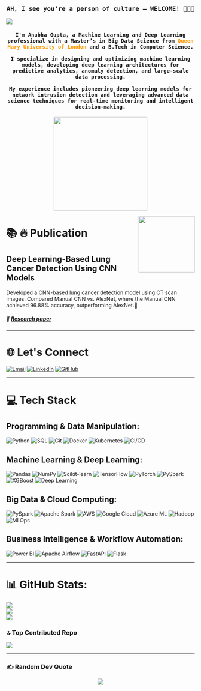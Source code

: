 <h3 align="center"> <samp>AH, I see you’re a person of culture — WELCOME! 🥸👩‍💻</font> </samp> </h3>

[![](https://visitcount.itsvg.in/api?id=AnubhaGupta-15&icon=6&color=11)](https://visitcount.itsvg.in)


  <h4 align="center">  <samp>  
    I'm <strong>Anubha Gupta</strong>, a <strong>Machine Learning and Deep Learning professional</strong> with a  
    <strong>Master’s in Big Data Science</strong> from  
    <span style="color:#ff9800;"><b>Queen Mary University of London</b></span> and a <strong>B.Tech in Computer Science</strong>.  
    <br><br>
    I specialize in <strong>designing and optimizing machine learning models</strong>, developing <strong>deep learning architectures</strong> for  
    <strong>predictive analytics</strong>, <strong>anomaly detection</strong>, and <strong>large-scale data processing</strong>.  
    <br><br>
    My experience includes pioneering <strong>deep learning models for network intrusion detection</strong> and leveraging  
    <strong>advanced data science techniques</strong> for <strong>real-time monitoring</strong> and <strong>intelligent decision-making</strong>.  
  </samp>  
</h4>



  <p align="center"> <img width="250" src="https://media1.giphy.com/media/v1.Y2lkPTc5MGI3NjExeWdxaTg3MGdiMGdhaHMyazI3em50eTA5YnZnMzBsN3NwcGlnOGt0bCZlcD12MV9pbnRlcm5hbF9naWZfYnlfaWQmY3Q9Zw/1Yiwq33DQ3NzI4975y/giphy.gif"></p>




<img align="right" height="150" src="https://giphy.com/gifs/l3fQbw1EaxSFPqme4"  />





# 📚 🔥 Publication

 ## **Deep Learning-Based Lung Cancer Detection Using CNN Models**
 Developed a CNN-based lung cancer detection model using CT scan images. Compared Manual CNN vs. AlexNet, where the Manual CNN achieved 96.88% accuracy, outperforming AlexNet.🚀
 
##### 🔗 [Research paper](https://www.ijariit.com/manuscript/lung-cancer-detection-using-image-processing-and-cnn/) 



---


# 🌐 Let's Connect

[![Email](https://img.shields.io/badge/Email-D14836?style=for-the-badge&logo=gmail&logoColor=white)](mailto:ganubha30@gmail.com)  [![LinkedIn](https://img.shields.io/badge/LinkedIn-0077B5?style=for-the-badge&logo=linkedin&logoColor=white)](https://www.linkedin.com/in/imanubha)  [![GitHub](https://img.shields.io/badge/GitHub-181717?style=for-the-badge&logo=github&logoColor=white)](https://github.com/AnubhaGupta-15)  


---

# 💻 Tech Stack  

## Programming & Data Manipulation:

![Python](https://img.shields.io/badge/Python-blue?style=flat&logo=python)   ![SQL](https://img.shields.io/badge/SQL-orange?style=flat&logo=postgresql)  ![Git](https://img.shields.io/badge/Git-f34f29?style=flat&logo=git)   ![Docker](https://img.shields.io/badge/Docker-2496ED?style=flat&logo=docker)   ![Kubernetes](https://img.shields.io/badge/Kubernetes-326CE5?style=flat&logo=kubernetes) ![CI/CD](https://img.shields.io/badge/CI%2FCD-green?style=flat&logo=githubactions)  

## Machine Learning & Deep Learning:

![Pandas](https://img.shields.io/badge/Pandas-purple?style=flat&logo=pandas)  ![NumPy](https://img.shields.io/badge/NumPy-blueviolet?style=flat&logo=numpy)  ![Scikit-learn](https://img.shields.io/badge/Scikit--learn-ff69b4?style=flat&logo=scikit-learn)  ![TensorFlow](https://img.shields.io/badge/TensorFlow-orange?style=flat&logo=tensorflow)  ![PyTorch](https://img.shields.io/badge/PyTorch-lightgrey?style=flat&logo=pytorch)  ![PySpark](https://img.shields.io/badge/PySpark-red?style=flat&logo=apache-spark)  ![XGBoost](https://img.shields.io/badge/XGBoost-darkblue?style=flat&logo=xgboost)  ![Deep Learning](https://img.shields.io/badge/Deep%20Learning-red?style=flat&logo=pytorch)  


## Big Data & Cloud Computing:

![PySpark](https://img.shields.io/badge/PySpark-red?style=flat&logo=apache-spark) ![Apache Spark](https://img.shields.io/badge/Apache%20Spark-red?style=flat&logo=apachespark)  ![AWS](https://img.shields.io/badge/AWS-yellow?style=flat&logo=amazonaws)  ![Google Cloud](https://img.shields.io/badge/Google%20Cloud-blue?style=flat&logo=googlecloud)  ![Azure ML](https://img.shields.io/badge/Azure%20ML-008AD7?style=flat&logo=microsoftazure)  ![Hadoop](https://img.shields.io/badge/Hadoop-yellow?style=flat&logo=apachehadoop)  ![MLOps](https://img.shields.io/badge/MLOps-ffcc00?style=flat&logo=mlflow)  

## Business Intelligence & Workflow Automation:

![Power BI](https://img.shields.io/badge/Power%20BI-017CEE?style=flat&logo=PowerBI)  ![Apache Airflow](https://img.shields.io/badge/Apache%20Airflow-017CEE?style=flat&logo=apacheairflow)  ![FastAPI](https://img.shields.io/badge/FastAPI-009688?style=flat&logo=fastapi)  ![Flask](https://img.shields.io/badge/Flask-8C52FF?style=flat&logo=flask)  

---

# 📊 GitHub Stats:
![](https://github-readme-stats.vercel.app/api?username=AnubhaGupta-15&theme=ambient_gradient&hide_border=false&include_all_commits=true&count_private=true)<br/>
![](https://nirzak-streak-stats.vercel.app/?user=AnubhaGupta-15&theme=ambient_gradient&hide_border=false)<br/>
![](https://github-readme-stats.vercel.app/api/top-langs/?username=AnubhaGupta-15&theme=ambient_gradient&hide_border=false&include_all_commits=true&count_private=true&layout=compact)


### 🔝 Top Contributed Repo
![](https://github-contributor-stats.vercel.app/api?username=AnubhaGupta-15&limit=5&theme=ambient_gradient&combine_all_yearly_contributions=true)

---

### ✍️ Random Dev Quote

<p align="center">
  <img src="https://quotes-github-readme.vercel.app/api?type=vertical&theme=radical">
</p>


